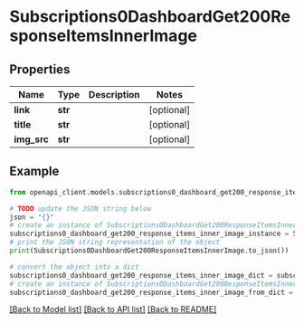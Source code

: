 # Subscriptions0DashboardGet200ResponseItemsInnerImage


## Properties

Name | Type | Description | Notes
------------ | ------------- | ------------- | -------------
**link** | **str** |  | [optional] 
**title** | **str** |  | [optional] 
**img_src** | **str** |  | [optional] 

## Example

```python
from openapi_client.models.subscriptions0_dashboard_get200_response_items_inner_image import Subscriptions0DashboardGet200ResponseItemsInnerImage

# TODO update the JSON string below
json = "{}"
# create an instance of Subscriptions0DashboardGet200ResponseItemsInnerImage from a JSON string
subscriptions0_dashboard_get200_response_items_inner_image_instance = Subscriptions0DashboardGet200ResponseItemsInnerImage.from_json(json)
# print the JSON string representation of the object
print(Subscriptions0DashboardGet200ResponseItemsInnerImage.to_json())

# convert the object into a dict
subscriptions0_dashboard_get200_response_items_inner_image_dict = subscriptions0_dashboard_get200_response_items_inner_image_instance.to_dict()
# create an instance of Subscriptions0DashboardGet200ResponseItemsInnerImage from a dict
subscriptions0_dashboard_get200_response_items_inner_image_from_dict = Subscriptions0DashboardGet200ResponseItemsInnerImage.from_dict(subscriptions0_dashboard_get200_response_items_inner_image_dict)
```
[[Back to Model list]](../README.md#documentation-for-models) [[Back to API list]](../README.md#documentation-for-api-endpoints) [[Back to README]](../README.md)



